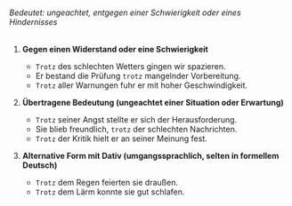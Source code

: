 ###### Bedeutet: ungeachtet, entgegen einer Schwierigkeit oder eines Hindernisses 

1) **Gegen einen Widerstand oder eine Schwierigkeit**  
	- `Trotz` des schlechten Wetters gingen wir spazieren.  
	- Er bestand die Prüfung `trotz` mangelnder Vorbereitung.  
	- `Trotz` aller Warnungen fuhr er mit hoher Geschwindigkeit.  

2) **Übertragene Bedeutung (ungeachtet einer Situation oder Erwartung)**  
	- `Trotz` seiner Angst stellte er sich der Herausforderung.  
	- Sie blieb freundlich, `trotz` der schlechten Nachrichten.  
	- `Trotz` der Kritik hielt er an seiner Meinung fest.  

3) **Alternative Form mit Dativ (umgangssprachlich, selten in formellem Deutsch)**  
	- `Trotz` dem Regen feierten sie draußen.  
	- `Trotz` dem Lärm konnte sie gut schlafen.  
